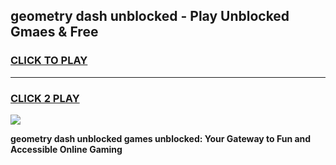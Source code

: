 
## geometry dash unblocked - Play Unblocked Gmaes & Free
<h3>
<a href="https://premium.freeplayer.one?title=geometry_dash_unblocked&ref=20F">CLICK TO PLAY</a></h3>
<hr>

<h3>
<a href="https://premium.freeplayer.one?title=geometry_dash_unblocked&ref=20F">CLICK 2 PLAY</a>
  
</h3>

<a href="https://premium.freeplayer.one?title=geometry_dash_unblocked&ref=20F/"><img src="https://clearcache.store/games.png"></a>


**geometry dash unblocked games unblocked: Your Gateway to Fun and Accessible Online Gaming**
